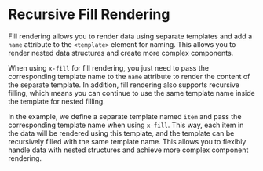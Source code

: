 <template is="exm-article">
<a href="../../publics/examples/fill-temps/demo.html" preview></a>
<a href="../../publics/examples/fill-temps/test-demo.html" main></a>
</template>

# Recursive Fill Rendering

Fill rendering allows you to render data using separate templates and add a `name` attribute to the `<template>` element for naming. This allows you to render nested data structures and create more complex components.

When using `x-fill` for fill rendering, you just need to pass the corresponding template name to the `name` attribute to render the content of the separate template. In addition, fill rendering also supports recursive filling, which means you can continue to use the same template name inside the template for nested filling.

In the example, we define a separate template named `item` and pass the corresponding template name when using `x-fill`. This way, each item in the data will be rendered using this template, and the template can be recursively filled with the same template name. This allows you to flexibly handle data with nested structures and achieve more complex component rendering.

